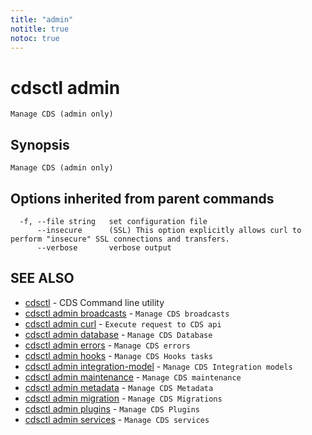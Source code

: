 ```yaml
---
title: "admin"
notitle: true
notoc: true
---
```

# cdsctl admin

`Manage CDS (admin only)`

## Synopsis

`Manage CDS (admin only)`

## Options inherited from parent commands

```
  -f, --file string   set configuration file
      --insecure      (SSL) This option explicitly allows curl to perform "insecure" SSL connections and transfers.
      --verbose       verbose output
```

## SEE ALSO

* [cdsctl](/docs/components/cdsctl/cdsctl/)	 - CDS Command line utility
* [cdsctl admin broadcasts](/docs/components/cdsctl/admin/broadcasts/)	 - `Manage CDS broadcasts`
* [cdsctl admin curl](/docs/components/cdsctl/admin/curl/)	 - `Execute request to CDS api`
* [cdsctl admin database](/docs/components/cdsctl/admin/database/)	 - `Manage CDS Database`
* [cdsctl admin errors](/docs/components/cdsctl/admin/errors/)	 - `Manage CDS errors`
* [cdsctl admin hooks](/docs/components/cdsctl/admin/hooks/)	 - `Manage CDS Hooks tasks`
* [cdsctl admin integration-model](/docs/components/cdsctl/admin/integration-model/)	 - `Manage CDS Integration models`
* [cdsctl admin maintenance](/docs/components/cdsctl/admin/maintenance/)	 - `Manage CDS maintenance`
* [cdsctl admin metadata](/docs/components/cdsctl/admin/metadata/)	 - `Manage CDS Metadata`
* [cdsctl admin migration](/docs/components/cdsctl/admin/migration/)	 - `Manage CDS Migrations`
* [cdsctl admin plugins](/docs/components/cdsctl/admin/plugins/)	 - `Manage CDS Plugins`
* [cdsctl admin services](/docs/components/cdsctl/admin/services/)	 - `Manage CDS services`

